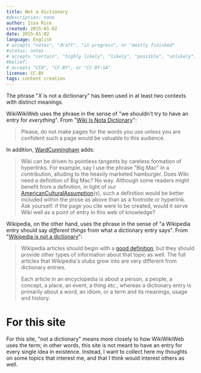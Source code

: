 ```yaml
---
title: Not a dictionary
#description: none
author: Issa Rice
created: 2015-01-02
date: 2015-01-02
language: English
# accepts "notes", "draft", "in progress", or "mostly finished"
#status: notes
# accepts "certain", "highly likely", "likely", "possible", "unlikely", "highly unlikely", "remote", "impossible", "log", "emotional", or "fiction"
#belief: 
# accepts "CC0", "CC-BY", or "CC-BY-SA"
license: CC-BY
tags: content creation
---
```


The phrase "*X* is not a dictionary" has been used in at least two contexts with distinct meanings.

WikiWikiWeb uses the phrase in the sense of "we shouldn't try to have an entry for *everything*".
From "[Wiki Is Nota Dictionary](http://c2.com/cgi/wiki?WikiIsNotaDictionary)":

> Please, do not make pages for the words you use unless you are confident
> such a page would be valuable to this audience.

In addition, [WardCunningham](http://c2.com/cgi/wiki?WardCunningham) adds:

> Wiki can be driven to pointless tangents by careless formation of
> hyperlinks. For example, say I use the phrase "Big Mac" in a
> contribution, alluding to the heavily marketed hamburger. Does Wiki need
> a definition of Big Mac? No way. Although some readers might benefit
> from a definition, in light of our
> [AmericanCulturalAssumption](http://c2.com/cgi/wiki?AmericanCulturalAssumption)(s),
> such a definition would be better included within the prose as above
> than as a footnote or hyperlink. Ask yourself: if the page you cite were
> to be created, would it serve Wiki well as a point of entry in this web
> of knowledge?

Wikipedia, on the other hand, uses the phrase in the sense of "a Wikipedia entry should say *different things* from what a dictionary entry says".
From "[Wikipedia is not a dictionary](https://en.wikipedia.org/wiki/Wikipedia:Wikipedia_is_not_a_dictionary)":

> Wikipedia articles should begin with a [good definition](https://en.wikipedia.org/wiki/Wikipedia:GOODDEF "Wikipedia:GOODDEF"),
> but they should provide other types of information about that topic as
> well. The full articles that Wikipedia's stubs grow into are very
> different from dictionary entries.
>
> Each article in an encyclopedia is about a person, a people, a concept,
> a place, an event, a thing etc., whereas a dictionary entry is primarily
> about a word, an idiom, or a term and its meaning*s*, usage and history.


# For this site

For this site, "not a dictionary" means more closely to how WikiWikiWeb uses the term; in other words, this site is not meant to have an entry for every single idea in existence.
Instead, I want to collect here my thoughts on some topics that interest me, and that I think would interest others as well.
